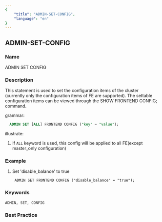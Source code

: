 ```yaml
---
{
    "title": "ADMIN-SET-CONFIG",
    "language": "en"
}
---
```


<!--
Licensed to the Apache Software Foundation (ASF) under one
or more contributor license agreements.  See the NOTICE file
distributed with this work for additional information
regarding copyright ownership.  The ASF licenses this file
to you under the Apache License, Version 2.0 (the
"License"); you may not use this file except in compliance
with the License.  You may obtain a copy of the License at

  http://www.apache.org/licenses/LICENSE-2.0

Unless required by applicable law or agreed to in writing,
software distributed under the License is distributed on an
"AS IS" BASIS, WITHOUT WARRANTIES OR CONDITIONS OF ANY
KIND, either express or implied.  See the License for the
specific language governing permissions and limitations
under the License.
-->

## ADMIN-SET-CONFIG

### Name

ADMIN SET CONFIG

### Description

This statement is used to set the configuration items of the cluster (currently only the configuration items of FE are supported).
The settable configuration items can be viewed through the SHOW FRONTEND CONFIG; command.

grammar:

```sql
  ADMIN SET [ALL] FRONTEND CONFIG ("key" = "value");
````

illustrate:

1. If `ALL` keyword is used, this config will be applied to all FE(except master_only configuration)

### Example

1. Set 'disable_balance' to true

        ADMIN SET FRONTEND CONFIG ("disable_balance" = "true");

### Keywords

    ADMIN, SET, CONFIG

### Best Practice


